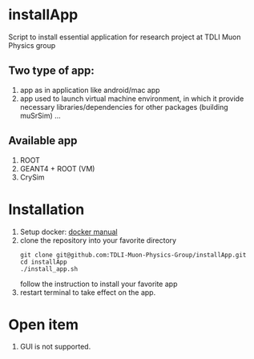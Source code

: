 # installApp
Script to install essential application for research project at TDLI Muon Physics group

## Two type of app:
1. app as in application like android/mac app
2. app used to launch virtual machine environment, in which it provide necessary libraries/dependencies for other packages (building muSrSim) ...

## Available app

1. ROOT
2. GEANT4 + ROOT (VM)
3. CrySim

# Installation

1. Setup docker: [docker manual](https://docs.docker.com/manuals/)
2. clone the repository into your favorite directory
   ```
   git clone git@github.com:TDLI-Muon-Physics-Group/installApp.git
   cd installApp
   ./install_app.sh
   ```
   follow the instruction to install your favorite app
3. restart terminal to take effect on the app.

# Open item
1. GUI is not supported.
